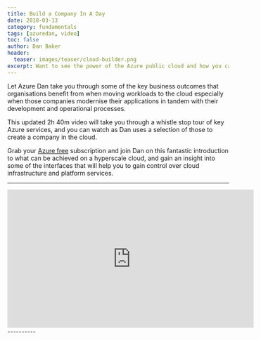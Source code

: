 ```yaml
---
title: Build a Company In A Day
date: 2018-03-13
category: fundamentals
tags: [azuredan, video]
toc: false
author: Dan Baker
header:
  teaser: images/teaser/cloud-builder.png
excerpt: Want to see the power of the Azure public cloud and how you can build a company in a day?  Watch this video from Dan Baker!
---
```


Let Azure Dan take you through some of the key business outcomes that organisations benefit from when moving workloads to the cloud especially when those companies modernise their applications in tandem with their development and operational processes.

This updated 2h 40m video will take you through a whistle stop tour of key Azure services, and you can watch as Dan uses a selection of those to create a company in the cloud.

Grab your [Azure free](https://azure.microsoft.com/en-gb/free/) subscription and join Dan on this fantastic introduction to what can be achieved on a hyperscale cloud, and gain an insight into some of the interfaces that will help you to gain control over cloud infrastructure and platform services.

----------
<iframe width="560" height="315" src="https://www.youtube.com/embed/0GvMwCFhk08?rel=0" frameborder="0" allow="autoplay; encrypted-media" allowfullscreen></iframe>
----------

